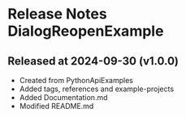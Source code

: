 # Release Notes DialogReopenExample

## Released at 2024-09-30 (v1.0.0)

* Created from PythonApiExamples
* Added tags, references and example-projects
* Added Documentation.md
* Modified README.md
